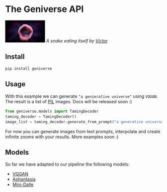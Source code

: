 # The Geniverse API

<img src="./assets/a-snake-eating-itself.png" width="128"/> _A snake eating
itself by [Victor](https://twitter.com/viccpoes "Link to the tweet containing a
snake eating itself")_

## Install
```bash
pip install geniverse
```

## Usage
With this example we can generate `"a genierative universe"` using `VQGAN`. The
result is a list of [PIL](https://pillow.readthedocs.io/) images. Docs will be
released soon :)

```python
from geniverse.models import TamingDecoder
taming_decoder = TamingDecoder()
image_list = taming_decoder.generate_from_prompt("a generative universe")
```

For now you can generate images from text prompts, interpolate and create
infinite zooms with your results. More examples soon :)

## Models

So far we have adapted to our pipeline the following models:
- [VQGAN](https://compvis.github.io/taming-transformers/ "Reference to the VQGAN
  microsite")
- [Aphantasia](https://github.com/eps696/aphantasia "Reference to the Aphantasia
  GitHub repository")
- [Mini-Dalle](https://github.com/borisdayma/dalle-mini "Reference to the Mini
  Dall-E GitHub repository")

